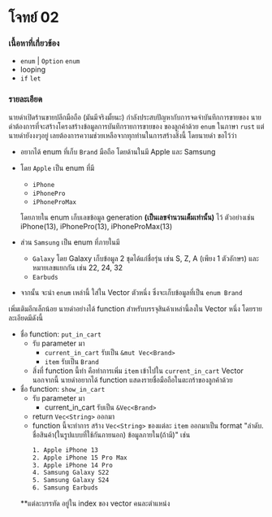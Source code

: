 # โจทย์ 02
### เนื้อหาที่เกี่ยวข้อง
- `enum` | `Option` `enum`
- looping
- `if` `let`

### รายละเอียด
นายดำเปิดร้านขายปลีกมือถือ (มันมีจริงมั้ยนะ) กำลังประสบปัญหากับการจดจำบันทึกการขายของ นายดำต้องการที่จะสร้างโครงสร้างข้อมูลการบันทึกรายการขายของ ของลูกค้าด้วย `enum` ในภาษา `rust` แต่นายดำยังงงๆอยู่ เลยต้องการความช่วยเหลือจากทุกท่านในการสร้างสิ่งนี้ โดยนายดำ ขอไว้ว่า
- อยากได้ enum ที่เก็บ `Brand` มือถือ โดยด้านในมี Apple และ Samsung
- โดย `Apple` เป็น enum ที่มี 
    - `iPhone`
    - `iPhonePro`
    - `iPhoneProMax`

    โดยภายใน enum เก็บเลขข้อมูล generation **(เป็นเลขจำนวนเต็มเท่านั้น)** ไว้ ตัวอย่างเช่น iPhone(13), iPhonePro(13), iPhoneProMax(13)

- ส่วน `Samsung` เป็น enum ที่ภายในมี 
    - `Galaxy` โดย Galaxy เก็บข้อมูล 2 ชุดได้แก่ชื่อรุ่น เช่น S, Z, A (เพียง 1 ตัวอักษร) และหมายเลขแยกกัน เช่น 22, 24, 32 
    - `Earbuds`

- จากนั้น จะนำ `enum` เหล่านี้ ใส่ใน Vector ตัวหนึ่ง ซึ่งจะเก็บข้อมูลที่เป็น `enum Brand`

เพิ่มเติมอีกเล็กน้อย นายดำอย่างได้ function สำหรับบรรจุสินค้าเหล่านี้ลงใน Vector หนึ่ง โดยรายละเอียดมีดังนี้
- ชื่อ function: `put_in_cart`
    - รับ parameter มา
        - `current_in_cart` รับเป็น `&mut Vec<Brand>`
        - `item` รับเป็น `Brand`
    - สิ่งที่ function นี้ทำ คือทำการเพิ่ม `item` เข้าไปใน `current_in_cart` Vector
นอกจากนี้ นายดำอยากได้ function แสดงรายชื่อมือถือในตะกร้าของลูกค้าด้วย
- ชื่อ function: `show_in_cart`
    - รับ parameter มา
        - current_in_cart รับเป็น `&Vec<Brand>`
    - return `Vec<String>` ออกมา
    - function นี้จะทำการ สร้าง `Vec<String>` ของแต่ละ `item` ออกมาเป็น format "ลำดับ. ชื่อสินค้า(ในรูปแบบที่ใช้กันภายนอก) ข้อมูลภายใน(ถ้ามี)" เช่น
        ``` bash
        1. Apple iPhone 13
        2. Apple iPhone 15 Pro Max
        3. Apple iPhone 14 Pro
        4. Samsung Galaxy S22
        5. Samsung Galaxy S24
        6. Samsung Earbuds
        ```
    **แต่ละบรรทัด อยู่ใน index ของ vector คนละตำแหน่ง